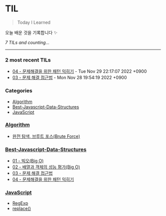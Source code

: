 # TIL
> Today I Learned

오늘 배운 것을 기록합니다 ✨


_7 TILs and counting..._

---

### 2 most recent TILs

- [04 - 문제해결을 위한 패턴 익히기](Best-Javascript-Data-Structures/04-Problem-Solving-Patterns.md) - Tue Nov 29 22:17:07 2022 +0900
- [03 - 문제 해결 접근법](Best-Javascript-Data-Structures/03-Problem-Solving-Approach.md) - Mon Nov 28 19:54:19 2022 +0900

### Categories

- [Algorithm](#Algorithm)
- [Best-Javascript-Data-Structures](#Best-Javascript-Data-Structures)
- [JavaScript](#JavaScript)

### [Algorithm](#Algorithm)
- [완전 탐색, 브루트 포스(Brute Force)](Algorithm/Brute-Force.md)

### [Best-Javascript-Data-Structures](#Best-Javascript-Data-Structures)
- [01 - 빅오(Big O)](Best-Javascript-Data-Structures/01-Big-O.md)
- [02 - 배열과 객체의 성능 평가(Big O)](Best-Javascript-Data-Structures/02-Analyzing-Performance-of-Arrays-and-Objects.md)
- [03 - 문제 해결 접근법](Best-Javascript-Data-Structures/03-Problem-Solving-Approach.md)
- [04 - 문제해결을 위한 패턴 익히기](Best-Javascript-Data-Structures/04-Problem-Solving-Patterns.md)

### [JavaScript](#JavaScript)
- [RegExp](JavaScript/RegExp.md)
- [replace()](JavaScript/Replace.md)

[1]: https://simonwillison.net/2020/Apr/20/self-rewriting-readme/
[2]: https://github.com/jbranchaud/til

